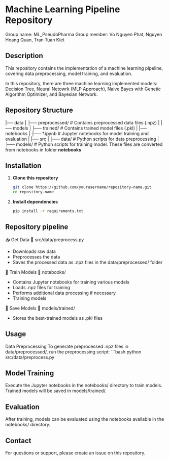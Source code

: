# Machine Learning Pipeline Repository  
Group name: ML_PseudoPharma
Group member: Vo Nguyen Phat, Nguyen Hoang Quan, Tran Tuan Kiet

## Description  
This repository contains the implementation of a machine learning pipeline, covering data preprocessing, model training, and evaluation.  

In this repository, there are three machine learning implemented models: Decision Tree, Neural Netowrk (MLP Approach), Naive Bayes with Genetic Algorithm Optimizer, and Bayesian Network.


## Repository Structure  
|── data
| ├── preprocessed/ # Contains preprocessed data files (.npz)
|
|── models
| ├── trained/ # Contains trained model files (.pkl)
|
|── notebooks
| ├── *.ipynb # Jupyter notebooks for model training and evaluation
|
|── src
| ├── data/ # Python scripts for data preprocessing
| ├── models/ # Python scripts for training model. These files are converted from notebooks in folder **notebooks**


## Installation  
1. **Clone this repository**  
    ```bash
   git clone https://github.com/yourusername/repository-name.git
   cd repository-name

2. **Install dependencies**
    ```bash
   pip install -r requirements.txt

## Repository pipeline
📥 Get Data
📂 src/data/preprocess.py
- Downloads raw data
- Preprocesses the data
- Saves the processed data as .npz files in the data/preprocessed/ folder

🎯 Train Models
📂 notebooks/
- Contains Jupyter notebooks for training various models
- Loads .npz files for training
- Performs additional data processing if necessary
- Training models

💾 Save Models
📂 models/trained/
- Stores the best-trained models as .pkl files


## Usage
Data Preprocessing
To generate preprocessed .npz files in data/preprocessed/, run the preprocessing script:
    ```bash
    python src/data/preprocess.py

## Model Training
Execute the Jupyter notebooks in the notebooks/ directory to train models. Trained models will be saved in models/trained/.

## Evaluation
After training, models can be evaluated using the notebooks available in the notebooks/ directory.

## Contact
For questions or support, please create an issue on this repository.
